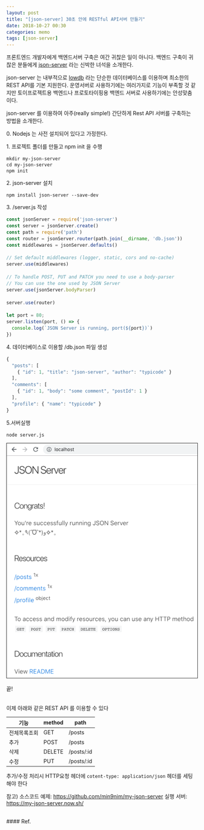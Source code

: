```yaml
---
layout: post
title: "[json-server] 30초 안에 RESTful API서버 만들기"
date: 2018-10-27 00:30
categories: memo
tags: [json-server]
---
```

프론트엔드 개발자에게 백엔드서버 구축은 여간 귀찮은 일이 아니다. 백엔드 구축이 귀찮은 분들에게 [json-server][1] 라는 신박한 녀석을 소개한다.

 json-server 는 내부적으로 [lowdb][2] 라는 단순한 데이터베이스를 이용하며 최소한의 REST API를 기본 지원한다. 운영서버로 사용하기에는 여러가지로 기능이 부족할 것 같지만 토이프로젝트용 백엔드나 프로토타이핑용 백엔드 서버로 사용하기에는 안성맞춤이다.

json-server 를 이용하여 아주(really simple!) 간단하게 Rest API 서버를 구축하는 방법을 소개한다. 

0\. Nodejs 는 사전 설치되어 있다고 가정한다.

1\. 프로젝트 폴더를 만들고 npm init 을 수행
```
mkdir my-json-server
cd my-json-server
npm init
```

2\. json-server 설치
```
npm install json-server --save-dev
```

3\. /server.js 작성
```javascript
const jsonServer = require('json-server')
const server = jsonServer.create()
const path = require('path')
const router = jsonServer.router(path.join(__dirname, 'db.json'))
const middlewares = jsonServer.defaults()

// Set default middlewares (logger, static, cors and no-cache)
server.use(middlewares)

// To handle POST, PUT and PATCH you need to use a body-parser
// You can use the one used by JSON Server
server.use(jsonServer.bodyParser)

server.use(router)

let port = 80;
server.listen(port, () => {
  console.log(`JSON Server is running, port(${port})`)
})
```

4\. 데이터베이스로 이용할 /db.json 파일 생성
```javascript
{
  "posts": [
    { "id": 1, "title": "json-server", "author": "typicode" }
  ],
  "comments": [
    { "id": 1, "body": "some comment", "postId": 1 }
  ],
  "profile": { "name": "typicode" }
}
```

5\.서버실행
```
node server.js
```
<img src="/images/json-server.png" border="1px"/>

끝!

<br>
이제 아래와 같은 REST API 를 이용할 수 있다

기능 | method | path 
--- | --- | --- 
전체목록조회 | GET | /posts 
추가 | POST | /posts 
삭제 | DELETE | /posts/:id
수정 | PUT | /posts/:id

추가/수정 처리시 HTTP요청 헤더에 `cotent-type: application/json` 헤더를 세팅해야 한다


참고)
소스코드 예제: <https://github.com/min9nim/my-json-server>
실행 서버: <https://my-json-server.now.sh/>

<br>
#### Ref.
<https://github.com/typicode/json-server>



[1]:https://github.com/typicode/json-server
[2]:https://github.com/typicode/lowdb





